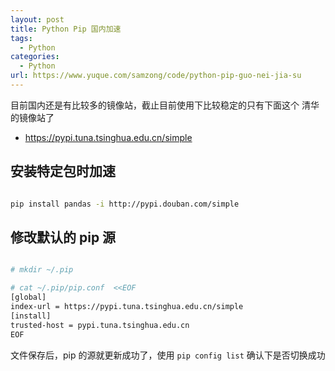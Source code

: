 ```yaml
---
layout: post
title: Python Pip 国内加速
tags:
  - Python
categories:
  - Python
url: https://www.yuque.com/samzong/code/python-pip-guo-nei-jia-su
---
```


目前国内还是有比较多的镜像站，截止目前使用下比较稳定的只有下面这个 清华的镜像站了

- <https://pypi.tuna.tsinghua.edu.cn/simple>

## 安装特定包时加速

```bash

pip install pandas -i http://pypi.douban.com/simple
```

## 修改默认的 pip 源

```bash

# mkdir ~/.pip

# cat ~/.pip/pip.conf  <<EOF
[global]
index-url = https://pypi.tuna.tsinghua.edu.cn/simple
[install]
trusted-host = pypi.tuna.tsinghua.edu.cn
EOF
```

文件保存后，pip 的源就更新成功了，使用 `pip config list` 确认下是否切换成功
